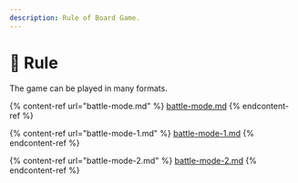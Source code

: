 ```yaml
---
description: Rule of Board Game.
---
```


# 📜 Rule

The game can be played in many formats.

{% content-ref url="battle-mode.md" %}
[battle-mode.md](battle-mode.md)
{% endcontent-ref %}

{% content-ref url="battle-mode-1.md" %}
[battle-mode-1.md](battle-mode-1.md)
{% endcontent-ref %}

{% content-ref url="battle-mode-2.md" %}
[battle-mode-2.md](battle-mode-2.md)
{% endcontent-ref %}
